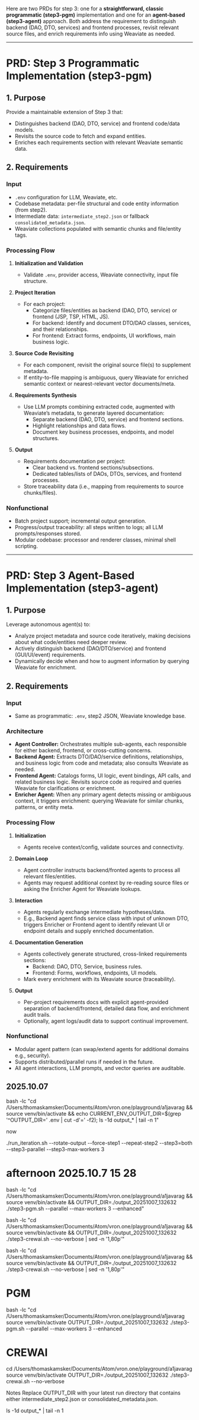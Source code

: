 Here are two PRDs for step 3: one for a **straightforward, classic programmatic (step3-pgm)** implementation and one for an **agent-based (step3-agent)** approach. Both address the requirement to distinguish backend (DAO, DTO, services) and frontend processes, revisit relevant source files, and enrich requirements info using Weaviate as needed.

***

# PRD: Step 3 Programmatic Implementation (step3-pgm)

## 1. Purpose

Provide a maintainable extension of Step 3 that:
- Distinguishes backend (DAO, DTO, service) and frontend code/data models.
- Revisits the source code to fetch and expand entities.
- Enriches each requirements section with relevant Weaviate semantic data.

## 2. Requirements

### Input
- `.env` configuration for LLM, Weaviate, etc.
- Codebase metadata: per-file structural and code entity information (from step2).
- Intermediate data: `intermediate_step2.json` or fallback `consolidated_metadata.json`.
- Weaviate collections populated with semantic chunks and file/entity tags.

### Processing Flow

1. **Initialization and Validation**
   - Validate `.env`, provider access, Weaviate connectivity, input file structure.

2. **Project Iteration**
   - For each project:
     - Categorize files/entities as backend (DAO, DTO, service) or frontend (JSP, TSP, HTML, JS).
     - For backend: Identify and document DTO/DAO classes, services, and their relationships.
     - For frontend: Extract forms, endpoints, UI workflows, main business logic.

3. **Source Code Revisiting**
   - For each component, revisit the original source file(s) to supplement metadata.
   - If entity-to-file mapping is ambiguous, query Weaviate for enriched semantic context or nearest-relevant vector documents/meta.

4. **Requirements Synthesis**
   - Use LLM prompts combining extracted code, augmented with Weaviate’s metadata, to generate layered documentation:
     - Separate backend (DAO, DTO, service) and frontend sections.
     - Highlight relationships and data flows.
     - Document key business processes, endpoints, and model structures.

5. **Output**
   - Requirements documentation per project:
     - Clear backend vs. frontend sections/subsections.
     - Dedicated tables/lists of DAOs, DTOs, services, and frontend processes.
   - Store traceability data (i.e., mapping from requirements to source chunks/files).

### Nonfunctional
- Batch project support; incremental output generation.
- Progress/output traceability: all steps written to logs; all LLM prompts/responses stored.
- Modular codebase: processor and renderer classes, minimal shell scripting.

***

# PRD: Step 3 Agent-Based Implementation (step3-agent)

## 1. Purpose

Leverage autonomous agent(s) to:
- Analyze project metadata and source code iteratively, making decisions about what code/entities need deeper review.
- Actively distinguish backend (DAO/DTO/service) and frontend (GUI/UI/event) requirements.
- Dynamically decide when and how to augment information by querying Weaviate for enrichment.

## 2. Requirements

### Input
- Same as programmatic: `.env`, step2 JSON, Weaviate knowledge base.

### Architecture

- **Agent Controller:** Orchestrates multiple sub-agents, each responsible for either backend, frontend, or cross-cutting concerns.
- **Backend Agent:** Extracts DTO/DAO/service definitions, relationships, and business logic from code and metadata; also consults Weaviate as needed.
- **Frontend Agent:** Catalogs forms, UI logic, event bindings, API calls, and related business logic. Revisits source code as required and queries Weaviate for clarifications or enrichment.
- **Enricher Agent:** When any primary agent detects missing or ambiguous context, it triggers enrichment: querying Weaviate for similar chunks, patterns, or entity meta.

### Processing Flow

1. **Initialization**
   - Agents receive context/config, validate sources and connectivity.

2. **Domain Loop**
   - Agent controller instructs backend/fronted agents to process all relevant files/entities.
   - Agents may request additional context by re-reading source files or asking the Enricher Agent for Weaviate lookups.

3. **Interaction**
   - Agents regularly exchange intermediate hypotheses/data.
   - E.g., Backend agent finds service class with input of unknown DTO, triggers Enricher or Frontend agent to identify relevant UI or endpoint details and supply enriched documentation.

4. **Documentation Generation**
   - Agents collectively generate structured, cross-linked requirements sections:
     - Backend: DAO, DTO, Service, business rules.
     - Frontend: Forms, workflows, endpoints, UI models.
   - Mark every enrichment with its Weaviate source (traceability).

5. **Output**
   - Per-project requirements docs with explicit agent-provided separation of backend/frontend, detailed data flow, and enrichment audit trails.
   - Optionally, agent logs/audit data to support continual improvement.

### Nonfunctional
- Modular agent pattern (can swap/extend agents for additional domains e.g., security).
- Supports distributed/parallel runs if needed in the future.
- All agent interactions, LLM prompts, and vector queries are auditable.



## 2025.10.07 

bash -lc "cd /Users/thomaskamsker/Documents/Atom/vron.one/playground/a1javarag && source venv/bin/activate && echo CURRENT_ENV_OUTPUT_DIR=$(grep '^OUTPUT_DIR=' .env | cut -d'=' -f2); ls -1d output_* | tail -n 1"

now 

./run_iteration.sh --rotate-output --force-step1 --repeat-step2 --step3=both --step3-parallel --step3-max-workers 3


# afternoon 2025.10.7 15 28
bash -lc "cd /Users/thomaskamsker/Documents/Atom/vron.one/playground/a1javarag && source venv/bin/activate && OUTPUT_DIR=./output_20251007_132632 ./step3-pgm.sh --parallel --max-workers 3 --enhanced"


bash -lc "cd /Users/thomaskamsker/Documents/Atom/vron.one/playground/a1javarag && source venv/bin/activate && OUTPUT_DIR=./output_20251007_132632 ./step3-crewai.sh --no-verbose | sed -n '1,80p'"

bash -lc "cd /Users/thomaskamsker/Documents/Atom/vron.one/playground/a1javarag && source venv/bin/activate && OUTPUT_DIR=./output_20251007_132632 ./step3-crewai.sh --no-verbose | sed -n '1,80p'"

#  **PGM**
bash -lc "cd /Users/thomaskamsker/Documents/Atom/vron.one/playground/a1javarag
source venv/bin/activate
OUTPUT_DIR=./output_20251007_132632 ./step3-pgm.sh --parallel --max-workers 3 --enhanced

# **CREWAI**

cd /Users/thomaskamsker/Documents/Atom/vron.one/playground/a1javarag
source venv/bin/activate
OUTPUT_DIR=./output_20251007_132632 ./step3-crewai.sh --no-verbose

Notes
Replace OUTPUT_DIR with your latest run directory that contains either intermediate_step2.json or consolidated_metadata.json.

ls -1d output_* | tail -n 1